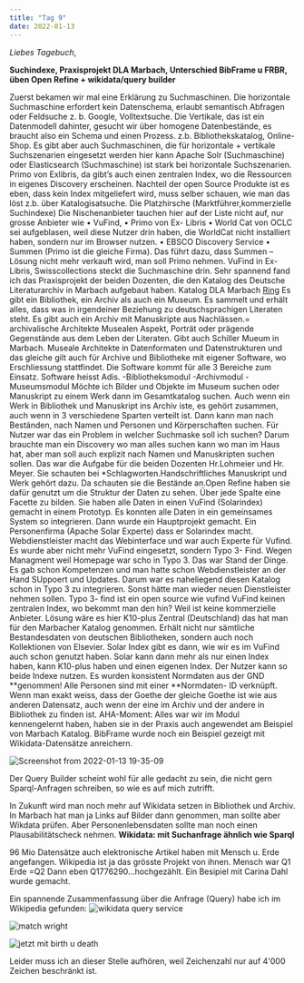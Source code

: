 ```yaml
---
title: "Tag 9"
date: 2022-01-13
---
```

_Liebes Tagebuch_,


**Suchindexe, Praxisprojekt DLA Marbach, Unterschied BibFrame u FRBR, üben Open Refine + wikidata/query builder**

Zuerst bekamen wir mal eine Erklärung zu Suchmaschinen. Die horizontale Suchmaschine erfordert kein Datenschema, erlaubt semantisch Abfragen oder Feldsuche z. b. Google, Volltextsuche. Die Vertikale, das ist ein Datenmodell dahinter, gesucht wir über homogene Datenbestände, es braucht also ein Schema und einen Prozess. z.b. Bibliothekskatalog, Online-Shop. Es gibt aber auch Suchmaschinen, die für horizontale + vertikale Suchszenarien eingesetzt werden hier kann Apache Solr (Suchmaschine) oder Elasticsearch (Suchmaschine) ist stark bei horizontale Suchszenarien.
Primo von Exlibris, da gibt’s auch einen zentralen Index, wo die Ressourcen in eigenes Discovery erscheinen. 
Nachteil der open Source Produkte ist es eben, dass kein Index mitgeliefert wird, muss selber schauen, wie man das löst z.b. über Katalogisatsuche.
Die Platzhirsche (Marktführer,kommerzielle Suchindexe) Die Nischenanbieter tauchen hier auf der Liste nicht auf, nur grosse Anbieter wie
•	VuFind, 
•	Primo von Ex- Libris 
•	World Cat von OCLC sei aufgeblasen, weil diese Nutzer drin haben, die WorldCat nicht installiert haben, sondern nur im Browser nutzen.
•	EBSCO Discovery Service
•	Summen (Primo ist die gleiche Firma). Das führt dazu, dass Summen – Lösung nicht mehr verkauft wird, man soll  Primo nehmen.
VuFind in Ex-Libris, Swisscollections steckt die Suchmaschine drin.
Sehr spannend fand ich das Praxisprojekt der beiden Dozenten, die den Katalog des Deutsche Literaturarchiv in Marbach aufgebaut haben.
Katalog DLA Marbach
[Ring](https://user-images.githubusercontent.com/90834735/151678861-68d3275d-1b71-44bc-b10e-1af63f3e3bb0.png)
Es gibt ein Bibliothek, ein Archiv als auch ein Museum. Es sammelt und erhält alles, dass was in irgendeiner Beziehung zu deutschsprachigen Literaten steht. Es gibt auch ein Archiv mit Manuskripte aus Nachlässen.= archivalische Architekte Musealen Aspekt, Porträt oder prägende Gegenstände aus dem Leben der Literaten. Gibt auch Schiller Mueum in Marbach. 
Museale Architekte in Datenformaten und Datenstrukturen und das gleiche gilt auch für Archive und Bibliotheke mit eigener Software, wo Erschliessung stattfindet. Die Software kommt für alle 3 Bereiche zum Einsatz. Software heisst Adis. -Bibliotheksmodul -Archivmodul -Museumsmodul Möchte ich Bilder und Objekte im Museum suchen oder Manuskript zu einem Werk dann im Gesamtkatalog suchen. Auch wenn ein Werk in Bibliothek und Manuskript ins Archiv iste, es gehört zusammen, auch wenn in 3 verschiedene Sparten verteilt ist. Dann kann man nach Beständen, nach Namen und Personen und Körperschaften suchen. Für Nutzer war das ein Problem in welcher Suchmaske soll ich suchen? Darum brauchte man ein Discovery wo man alles suchen kann wo man im Haus hat, aber man soll auch explizit nach Namen und Manuskripten suchen sollen. Das war die Aufgabe für die beiden Dozenten Hr.Lohmeier und Hr. Meyer. Sie schauten bei *Schlagworten.Handschriftliches Manuskript und Werk gehört dazu. Da schauten sie die Bestände an.Open Refine haben sie dafür genutzt um die Struktur der Daten zu sehen. Über jede Spalte eine Facette zu bilden. Sie haben alle Daten in einen VuFind (Solarindex) gemacht in einem Prototyp. Es konnten alle Daten in ein gemeinsames System so integrieren. Dann wurde ein Hauptprojekt gemacht. Ein Personenfirma (Apache Solar Experte) dass er Solarindex macht. Webdienstleister macht das Webinterface und war auch Experte für Vufind. Es wurde aber nicht mehr VuFind eingesetzt, sondern Typo 3- Find. Wegen Managment weil Homepage war scho in Typo 3. Das war Stand der Dinge. Es gab schon Kompetenzen und man hatte schon Webdienstleister an der Hand SUppoert und Updates. Darum war es naheliegend diesen Katalog schon in Typo 3 zu integrieren. Sonst hätte man wieder neuen Dienstleister nehmen sollen. Typo 3- find ist ein open source wie vufind VuFind keinen zentralen Index, wo bekommt man den hin? Weil ist keine kommerzielle Anbieter. Lösung wäre es hier K10-plus Zentral (Deutschland) das hat man für den Marbacher Katalog genommen. Erhält nicht nur sämtliche Bestandesdaten von deutschen Bibliotheken, sondern auch noch Kollektionen von Elsevier. Solar Index gibt es dann, wie wir es im VuFind auch schon genutzt haben. Solar kann dann mehr als nur einen Index haben, kann K10-plus haben und einen eigenen Index. Der Nutzer kann so beide Indexe nutzen. Es wurden konsistent Normdaten aus der GND **genommen! Alle Personen sind mit einer **Normdaten- ID verknüpft. Wenn man exakt weiss, dass der Goethe der gleiche Goethe ist wie aus anderen Datensatz, auch wenn der eine im Archiv und der andere in Bibliothek zu finden ist. AHA-Moment: Alles war wir im Modul kennengelernt haben, haben sie in der Praxis auch angewendet am Beispiel von Marbach Katalog.
BibFrame wurde noch ein Beispiel gezeigt  mit Wikidata-Datensätze anreichern. 
  
![Screenshot from 2022-01-13 19-35-09](https://user-images.githubusercontent.com/90834735/149389924-e2d1b2a8-30b8-4223-85d5-31f8b69cdac2.png)

Der Query Builder scheint wohl für alle gedacht zu sein, die nicht gern Sparql-Anfragen schreiben, so wie es auf mich zutrifft. 

In Zukunft wird man noch mehr auf Wikidata setzen in Bibliothek und Archiv. In Marbach hat man ja Links auf Bilder dann genommen, man sollte aber Wikdata prüfen.
Aber Personenlebensdaten sollte man noch einen Plausabilitätscheck nehmen.
**Wikidata: mit Suchanfrage ähnlich wie Sparql**
 
96 Mio Datensätze auch elektronische Artikel haben mit Mensch u. Erde angefangen.
Wikipedia ist ja das grösste Projekt von ihnen.
Mensch war Q1
Erde =Q2 
Dann eben Q1776290…hochgezählt. Ein Besipiel mit Carina Dahl wurde gemacht.
 
Ein spannende Zusammenfassung über die Anfrage (Query) habe ich im Wikipedia gefunden:
![wikidata query service](https://user-images.githubusercontent.com/90834735/150576371-34d44f5b-7340-496b-b449-9fc58ff424e0.png)

![match wright](https://user-images.githubusercontent.com/90834735/151678072-17edba1e-adf5-452f-b2aa-bf29b67ad26c.png)


![jetzt mit birth u  death](https://user-images.githubusercontent.com/90834735/151678102-81e29868-7152-44da-b2a5-0a7229f9ff00.png)


Leider muss ich an dieser Stelle aufhören, weil Zeichenzahl nur auf 4'000 Zeichen beschränkt ist.

